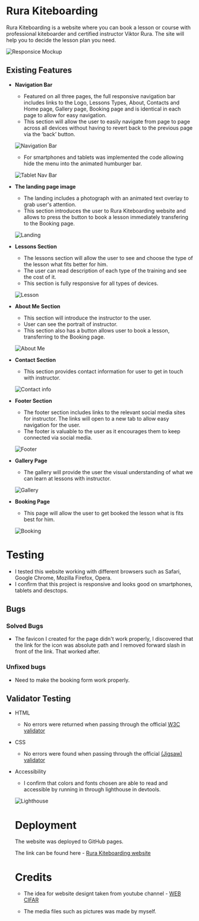 # Rura Kiteboarding

Rura Kiteboarding is a website where you can book a lesson or course with professional kiteboarder and certified instructor Viktor Rura. The site will help you to decide the lesson plan you need.

![Responsice Mockup](./assets/images/readme_media/RK_mockup.png)

## Existing Features

- __Navigation Bar__

  - Featured on all three pages, the full responsive navigation bar includes links to the Logo, Lessons Types, About, Contacts and Home page, Gallery page, Booking page and is identical in each page to allow for easy navigation.
  - This section will allow the user to easily navigate from page to page across all devices without having to revert back to the previous page via the ‘back’ button. 

  ![Navigation Bar](./assets/images/readme_media/NavigationBar.png)

  - For smartphones and tablets was implemented the code allowing hide the menu into the animated humburger bar.

  ![Tablet Nav Bar](./assets/images/readme_media/TabletNavBar.png)

- __The landing page image__

    - The landing includes a photograph with an animated text overlay to grab user's attention.
  - This section introduces the user to Rura Kiteboarding website and allows to press the button to book a lesson immediately transfering to the Booking page.

  ![Landing](./assets/images/readme_media/LandingPage.png)

- __Lessons Section__
  - The lessons section will allow the user to see and choose the type of the lesson what fits better for him.
  - The user can read description of each type of the training and see the cost of it.
  - This section is fully responsive for all types of devices.

  ![Lesson](./assets/images/readme_media/LessonsType.png)

- __About Me Section__
  - This section will introduce the instructor to the user.
  - User can see the portrait of instructor.
  - This section also has a button allows user to book a lesson, transferring to the Booking page.

  ![About Me](./assets/images/readme_media/AboutMe.png)

- __Contact Section__
  - This section provides contact information for user to get in touch with instructor.

  ![Contact info](./assets/images/readme_media/Contact.png)

- __Footer Section__
  - The footer section includes links to the relevant social media sites for instructor. The links will open to a new tab to allow easy navigation for the user. 
  - The footer is valuable to the user as it encourages them to keep connected via social media.

  ![Footer](./assets/images/readme_media/Footer.png)

- __Gallery Page__
  - The gallery will provide the user the visual understanding of what we can learn at lessons with instructor.

  ![Gallery](./assets/images/readme_media/Gallery.png)

- __Booking Page__
  - This page will allow the user to get booked the lesson what is fits best for him.
  
  ![Booking](./assets/images/readme_media/Booking.png)

# Testing
  - I tested this website working with different browsers such as Safari, Google Chrome, Mozilla Firefox, Opera.
  - I confirm that this project is responsive and looks good on smartphones, tablets and desctops.

## Bugs

### Solved Bugs
- The favicon I created for the page didn't work properly, I discovered that the link for the icon was absolute path and I removed forward slash in front of the link. That worked after.

### Unfixed bugs
- Need to make the booking form work properly.

## Validator Testing 

- HTML
  - No errors were returned when passing through the official [W3C validator](https://validator.w3.org/nu/?doc=https%3A%2F%2Frurakite.github.io%2Fkite-lessons%2Fgallery.html)
- CSS
  - No errors were found when passing through the official [(Jigsaw) validator](https://jigsaw.w3.org/css-validator/validator?uri=https%3A%2F%2Frurakite.github.io%2Fkite-lessons%2Findex.html&profile=css3svg&usermedium=all&warning=1&vextwarning=&lang=ru)
- Accessibility
  - I confirm that colors and fonts chosen are able to read and accessible by running in through lighthouse in devtools.

  ![Lighthouse](./assets/images/readme_media/LighthouseCheck.png)

  # Deployment
  
  The website was deployed to GitHub pages.

  The link can be found here - [Rura Kiteboarding website](https://rurakite.github.io/kite-lessons/index.html)

  # Credits
  - The idea for website designt taken from youtube channel - [WEB CIFAR](https://www.youtube.com/@webcifar)

  - The media files such as pictures was made by myself.